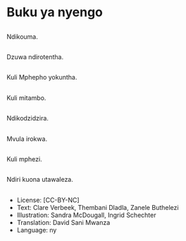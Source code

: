 # Buku ya nyengo

##
Ndikouma.

##
Dzuwa ndirotentha.

##
Kuli Mphepho yokuntha.

##
Kuli mitambo.

##
Ndikodzidzira.

##
Mvula irokwa.

##
Kuli mphezi.

##
Ndiri kuona utawaleza.

##
* License: [CC-BY-NC]
* Text: Clare Verbeek, Thembani Dladla, Zanele Buthelezi
* Illustration: Sandra McDougall, Ingrid Schechter
* Translation: David Sani Mwanza
* Language: ny
